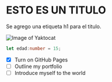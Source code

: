 # ESTO ES UN TITULO




Se agrego una etiqueta h1 para el titulo.

![Image of Yaktocat](https://octodex.github.com/images/yaktocat.png)

``` typeScript
let edad:number = 15;
```

- [X] Turn on GitHub Pages
- [ ] Outline my portfolio
- [ ] Introduce myself to the world
